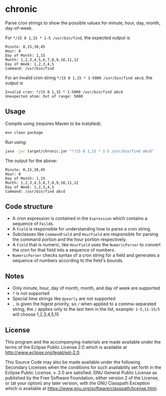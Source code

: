 # chronic

Parse cron strings to show the possible values for minute, hour, day, month, day-of-week.

For `*/15 0 1,15 * 1-5 /usr/bin/find`, the expected output is
```
Minute: 0,15,30,45
Hour: 0
Day of Month: 1,15
Month: 1,2,3,4,5,6,7,8,9,10,11,12
Day of Week: 1,2,3,4,5
Command: /usr/bin/find
```

For an invalid cron string `*/15 0 1,15 * 1-5000 /usr/bin/find abcd`, the output is 
```
Invalid cron: */15 0 1,15 * 1-5000 /usr/bin/find abcd
Unexpected atom: Out of range: 5000
```

## Usage

Compile using (requires Maven to be installed):
```bash
mvn clean package
```

Run using:
```bash
java -jar target/chronic.jar "*/15 0 1,15 * 1-5 /usr/bin/find abcd"
```

The output for the above: 
```
Minute: 0,15,30,45
Hour: 0
Day of Month: 1,15
Month: 1,2,3,4,5,6,7,8,9,10,11,12
Day of Week: 1,2,3,4,5
Command: /usr/bin/find abcd
```

## Code structure
- A cron expression is contained in the `Expression` which contains a sequence of `Feild`s.
- A `Field` is responsible for understanding how to parse a cron string.
- Subclasses like `CommandField` and `HourField` are responsible for parsing the command portion and the hour portion respectively.
- A `Field` that is numeric, like `HourField` uses the `NumericParser` to convert the cron for that field into a sequence of numbers.
- `NumericParser` checks syntax of a cron string for a field and generates a sequence of numbers according to the field's bounds.



## Notes
- Only minute, hour, day of month, month, and day of week are supported
- `?` is not supported
- Special time strings like `@yearly` are not supported
- `,` is given the higest priority, so `/` when applied to a comma-separated string, the `/` applies only to the last item in the list, example: `1-5,11-15/5` will choose 1,2,3,4,5,15



## License

This program and the accompanying materials are made available under the
terms of the Eclipse Public License 2.0 which is available at
http://www.eclipse.org/legal/epl-2.0.

This Source Code may also be made available under the following Secondary
Licenses when the conditions for such availability set forth in the Eclipse
Public License, v. 2.0 are satisfied: GNU General Public License as published by
the Free Software Foundation, either version 2 of the License, or (at your
option) any later version, with the GNU Classpath Exception which is available
at https://www.gnu.org/software/classpath/license.html.
